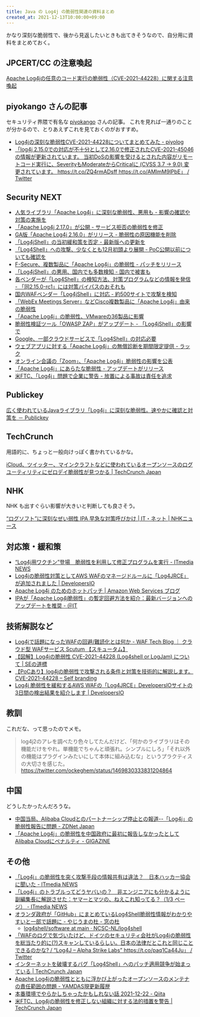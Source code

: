 ```yaml
---
title: Java の Log4j の脆弱性関連の資料まとめ
created_at: 2021-12-13T10:00:00+09:00
---
```


かなり深刻な脆弱性で、後から見返したいときも出てきそうなので、自分用に資料をまとめておく。

## JPCERT/CC の注意喚起

[Apache Log4jの任意のコード実行の脆弱性（CVE-2021-44228）に関する注意喚起](https://www.jpcert.or.jp/at/2021/at210050.html)

## piyokango さんの記事

セキュリティ界隈で有名な [piyokango](https://profile.hatena.ne.jp/piyokango/) さんの記事。
これを見れば一通りのことが分かるので、とりあえずこれを見ておくのがおすすめ。

- [Log4jの深刻な脆弱性CVE-2021-44228についてまとめてみた - piyolog](https://piyolog.hatenadiary.jp/entry/2021/12/13/045541)
- [「log4j 2.15.0での対応が不十分として2.16.0で修正されたCVE-2021-45046の情報が更新されています。 当初DoSの影響を受けるとされた内容がリモートコード実行に、SeverityもModerateからCriticalに (CVSS 3.7 → 9.0) 変更されています。 https://t.co/ZQ4rmADsff https://t.co/AMImM9lPbE」 / Twitter](https://twitter.com/piyokango/status/1471753222063026178)

## Security NEXT

- [人気ライブラリ「Apache Log4j」に深刻な脆弱性、悪用も - 影響の確認や対策の実施を](https://www.security-next.com/132376)
- [「Apache Log4j 2.17.0」が公開 - サービス拒否の脆弱性を修正](https://www.security-next.com/132653)
- [GA版「Apache Log4j 2.16.0」がリリース - 脆弱性の原因機能を削除](https://www.security-next.com/132459)
- [「Log4jShell」の当初緩和策を否定 - 最新版への更新を](https://www.security-next.com/132515)
- [「Log4Shell」への攻撃、少なくとも12月初頭より展開 - PoC公開以前についても確認を](https://www.security-next.com/132487)
- [F-Secure、複数製品に「Apache Log4j」の脆弱性 - パッチをリリース](https://www.security-next.com/132391)
- [「Log4jShell」の悪用、国内でも多数検知 - 国内で被害も](https://www.security-next.com/132426)
- [各ベンダーが「Log4Shell」の検知方法、対策プログラムなどの情報を発信 - 「同2.15.0-rc1」には対策バイパスのおそれも](https://www.security-next.com/132414)
- [国内WAFベンダー「Log4jShell」に対応 - 約500サイトで攻撃を検知](https://www.security-next.com/132433)
- [「WebEx Meetings Server」などCisco複数製品に「Apache Log4j」由来の脆弱性](https://www.security-next.com/132387)
- [「Apache Log4j」の脆弱性、VMwareの36製品に影響](https://www.security-next.com/132381)
- [脆弱性検証ツール「OWASP ZAP」がアップデート - 「Log4jShell」の影響で](https://www.security-next.com/132498)
- [Google、一部クラウドサービスで「Log4Shell」の対応必要](https://www.security-next.com/132658)
- [ウェブアプリに対する「Apache Log4j」の無償診断を期間限定提供 - ラック](https://www.security-next.com/132672)
- [オンライン会議の「Zoom」、「Apache Log4j」脆弱性の影響を公表](https://www.security-next.com/132844)
- [「Apache Log4j」にあらたな脆弱性 - アップデートがリリース](https://www.security-next.com/132992)
- [米FTC、「Log4j」問題で企業に警告 - 放置による事故は責任を追求](https://www.security-next.com/133066)

## Publickey

[広く使われているJavaライブラリ「Log4j」に深刻な脆弱性。速やかに確認と対策を － Publickey](https://www.publickey1.jp/blog/21/javalog4j.html)

## TechCrunch

用語的に、ちょっと一般向けっぽく書かれているかな。

[iCloud、ツイッター、マインクラフトなどに使われているオープンソースのログユーティリティにゼロデイ脆弱性が見つかる | TechCrunch Japan](https://jp.techcrunch.com/2021/12/13/2021-12-10-apple-icloud-twitter-and-minecraft-vulnerable-to-ubiquitous-zero-day-exploit/)

## NHK

NHK も出すぐらい影響が大きいと判断しても良さそう。

[“ログソフト”に深刻なぜい弱性 IPA 早急な対策呼びかけ | IT・ネット | NHKニュース](https://www3.nhk.or.jp/news/html/20211214/k10013387051000.html)

## 対応策・緩和策

- [“Log4j用ワクチン”登場　脆弱性を利用して修正プログラムを実行 - ITmedia NEWS](https://www.itmedia.co.jp/news/articles/2112/13/news125.html)
- [Log4jの脆弱性対策としてAWS WAFのマネージドルールに「Log4JRCE」が追加されました | DevelopersIO](https://dev.classmethod.jp/articles/aws-waf-new-rule-log4jrce/)
- [Apache Log4j のためのホットパッチ | Amazon Web Services ブログ](https://aws.amazon.com/jp/blogs/news/hotpatch-for-apache-log4j/)
- [IPAが「Apache Log4j脆弱性」の暫定回避方法を紹介：最新バージョンへのアップデートを推奨 - ＠IT](https://atmarkit.itmedia.co.jp/ait/articles/2112/14/news035.html)

## 技術解説など

- [Log4jで話題になったWAFの回避/難読化とは何か - WAF Tech Blog ｜ クラウド型 WAFサービス Scutum 【スキュータム】](https://www.scutum.jp/information/waf_tech_blog/2021/12/waf-blog-081.html)
- [【図解】Log4jの脆弱性 CVE-2021-44228 (Log4shell or LogJam) について | SEの道標](https://milestone-of-se.nesuke.com/sv-advanced/sv-security/cve-2021-44228-log4shell-logjam/)
- [【PoCあり】log4jの脆弱性で攻撃される条件と対策を技術的に解説します。CVE-2021-44228 – Self branding](https://at-virtual.net/%E3%82%BB%E3%82%AD%E3%83%A5%E3%83%AA%E3%83%86%E3%82%A3/%E3%80%90poc%E3%81%82%E3%82%8A%E3%80%91log4j%E3%81%AE%E8%84%86%E5%BC%B1%E6%80%A7%E3%81%A7%E6%94%BB%E6%92%83%E3%81%95%E3%82%8C%E3%82%8B%E6%9D%A1%E4%BB%B6%E3%81%A8%E5%AF%BE%E7%AD%96%E3%82%92%E6%8A%80/)
- [Log4j 脆弱性を緩和するAWS WAFの「Log4JRCE」DevelopersIOサイトの3日間の検出結果を紹介します | DevelopersIO](https://dev.classmethod.jp/articles/log4jrce-devio-3day/)

## 教訓

これだな、って思ったのでメモ。

> log4j2のアレを調べたり色々してたんだけど、「何かのライブラリはその機能だけをやれ。単機能でちゃんと頑張れ。シンプルにしろ」「それ以外の機能はプラグインみたいにして本体に組み込むな」というプラクティスの大切さを感じた。
https://twitter.com/ockeghem/status/1469830333831204864

## 中国

どうしたかったんだろうな。

- [中国当局、Alibaba Cloudとのパートナーシップ停止との報道--「Log4j」の脆弱性報告に問題 - ZDNet Japan](https://japan.zdnet.com/article/35181284/)
- [「Apache Log4j」の脆弱性を中国政府に最初に報告しなかったとしてAlibaba Cloudにペナルティ - GIGAZINE](https://gigazine.net/news/20211223-apache-log4j-alibaba-cloud/)

## その他

- [「Log4j」の脆弱性を突く攻撃手段の情報共有は違法？　日本ハッカー協会に聞いた - ITmedia NEWS](https://www.itmedia.co.jp/news/articles/2112/13/news163.html#utm_term=share_sp)
- [「Log4j」のトラブルってどうヤバいの？　非エンジニアにも分かるように副編集長に解説させた：ヤマーとマツの、ねえこれ知ってる？（1/3 ページ） - ITmedia NEWS](https://www.itmedia.co.jp/news/articles/2112/16/news128.html)
- [オランダ政府が「GitHub」にまとめているLog4Shell脆弱性情報がわかりやすいと一部で話題に - やじうまの杜 - 窓の杜](https://forest.watch.impress.co.jp/docs/serial/yajiuma/1374819.html)
  - [log4shell/software at main · NCSC-NL/log4shell](https://github.com/NCSC-NL/log4shell/tree/main/software)
- [「WAFのログで気づいたけど、ドイツのセキュリティ会社がLog4jの脆弱性を総当たり的に(?)スキャンしているらしい。日本の法律だとこれと同じことできるのかな? / “Log4J – Alpha Strike Labs” https://t.co/paq1Ca44Ju」 / Twitter](https://twitter.com/ockeghem/status/1472108707307986944)
- [インターネットを破壊するバグ「Log4Shell」へのパッチ適用競争が始まっている | TechCrunch Japan](https://jp.techcrunch.com/2021/12/15/2021-12-13-the-race-is-on-to-patch-log4shell-as-attacks-begin-to-rise/)
- [Apache Log4jの脆弱性とともに浮かび上がったオープンソースのメンテナの責任範囲の問題 - YAMDAS現更新履歴](https://yamdas.hatenablog.com/entry/20211222/apache-log4j)
- [本番環境でやらかしちゃったかもしれない話 2021-12-22 - Qiita](https://qiita.com/Adachi-ku_Zaiju/items/cf0d286f6d86127d1c3f)
- [米FTC、Log4jの脆弱性を修正しない組織に対する法的措置を警告 | TechCrunch Japan](https://jp.techcrunch.com/2022/01/06/2022-01-05-ftc-legal-action-log4j/)
